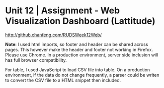 # Unit 12 | Assignment - Web Visualization Dashboard (Lattitude)

http://github.chanfeng.com/RUDSWeek12Web/

**Note**: I used html imports, so footer and header can be shared across pages. 
This however make the header and footer not working in Firefox. Please use Chrome.
In a production environment, server side inclusion will has full browser compatibility.

For table, I used JavaScript to load CSV file into table. On a production environment, if the data
do not change frequently, a parser could be writen to convert the CSV file to a HTML snippet then included.


 


